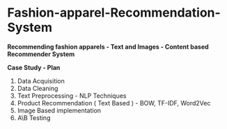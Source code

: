 # Fashion-apparel-Recommendation-System
**Recommending fashion apparels - Text and Images - Content based Recommender System**

**Case Study - Plan**
1) Data Acquisition
2) Data Cleaning
3) Text Preprocessing - NLP Techniques 
4) Product Recommendation ( Text Based ) - BOW, TF-IDF, Word2Vec
5) Image Based implementation
6) A\B Testing
